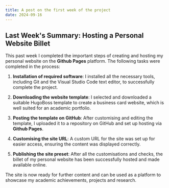 ```yaml
---
title: A post on the first week of the project
date: 2024-09-16
---
```


## Last Week's Summary: Hosting a Personal Website Billet

This past week I completed the important steps of creating and hosting my personal website on the **Github Pages** platform. The following tasks were completed in the process:

1. **Installation of required software**: 
   I installed all the necessary tools, including Git and the Visual Studio Code text editor, to successfully complete the project.

2. **Downloading the website template**: 
   I selected and downloaded a suitable HugoBoss template to create a business card website, which is well suited for an academic portfolio.

3. **Posting the template on GitHub**: 
   After customising and editing the template, I uploaded it to a repository on GitHub and set up hosting via **Github Pages**.

4. **Customising the site URL**: 
   A custom URL for the site was set up for easier access, ensuring the content was displayed correctly.

5. **Publishing the site preset**: 
   After all the customisations and checks, the billet of my personal website has been successfully hosted and made available online.

The site is now ready for further content and can be used as a platform to showcase my academic achievements, projects and research.